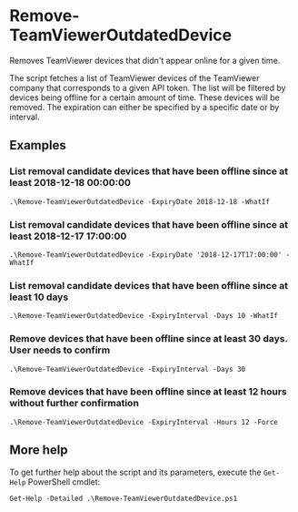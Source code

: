 # Remove-TeamViewerOutdatedDevice

Removes TeamViewer devices that didn't appear online for a given time.

The script fetches a list of TeamViewer devices of the TeamViewer company
that corresponds to a given API token. The list will be filtered by
devices being offline for a certain amount of time. These devices will
be removed.
The expiration can either be specified by a specific date or by interval.

## Examples

### List removal candidate devices that have been offline since at least 2018-12-18 00:00:00

```
.\Remove-TeamViewerOutdatedDevice -ExpiryDate 2018-12-18 -WhatIf
```

### List removal candidate devices that have been offline since at least 2018-12-17 17:00:00

```
.\Remove-TeamViewerOutdatedDevice -ExpiryDate '2018-12-17T17:00:00' -WhatIf
```

### List removal candidate devices that have been offline since at least 10 days

```
.\Remove-TeamViewerOutdatedDevice -ExpiryInterval -Days 10 -WhatIf
```

### Remove devices that have been offline since at least 30 days. User needs to confirm

```
.\Remove-TeamViewerOutdatedDevice -ExpiryInterval -Days 30
```

### Remove devices that have been offline since at least 12 hours without further confirmation

```
.\Remove-TeamViewerOutdatedDevice -ExpiryInterval -Hours 12 -Force
```

## More help

To get further help about the script and its parameters, execute the
`Get-Help` PowerShell cmdlet:

```
Get-Help -Detailed .\Remove-TeamViewerOutdatedDevice.ps1
```
